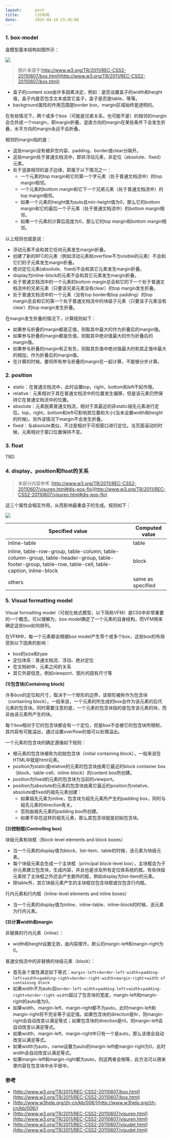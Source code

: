 ```yaml
---
layout:      post
title:       CSS布局
date:        2015-04-19 23:26:00
---
```


### 1. box-model

盒模型基本结构如图所示：

![](/images/2015-04-19-box-model.png)

> 图片来源于[http://www.w3.org/TR/2011/REC-CSS2-20110607/box.html](http://www.w3.org/TR/2011/REC-CSS2-20110607/box.html)

- 盒子的content size由许多因素决定，例如：是否设置盒子的width和height值，盒子内是否包含文本或其它盒子，盒子是否是table，等等。
- background属性的作用范围是border box，margin区域始终是透明的。

在有些情况下，两个或多个box（可能是兄弟关系，也可能不是）的相邻的margin会合并成一个margin，即margin折叠。竖直方向的margin在某些条件下会发生折叠，水平方向的margin永远不会折叠。

相邻的margin指的是：

- 这些margin没有被非空内容、padding、border或clear分隔开。
- 这些margin处于普通文档流中，即非浮动元素，非定位（absolute、fixed）元素。
- 处于竖直相邻的盒子边缘，即属于以下情况之一：
    - 一个元素的top margin和它的第一个字元素（处于普通文档流中）的top margin相邻。
    - 一个元素的bottom margin和它下一个兄弟元素（处于普通文档流中）的top margin相邻。
    - 如果一个元素的height值为auto且min-height值为0，那么它的bottom margin和它的最后一个子元素（处于普通文档流中）的bottom margin相邻。
    - 如果一个元素的计算后高度为0，那么它的top margin和bottom margin相邻。

以上规则也就是说：

- 浮动元素不会和其它任何元素发生margin折叠。
- 创建了新的BFC的元素（例如浮动元素和overflow不为visible的元素）不会和它们的子元素发生margin折叠。
- 绝对定位元素(absolute、fixed)不会和其它元素发生margin折叠。
- display为inline-block的元素不会和其它元素发生margin折叠。
- 处于普通文档流中的一个元素的bottom margin总会和它的下一个处于普通文档流中的兄弟元素（只要该兄弟元素没有clear）的top margin发生折叠。
- 处于普通文档流中的一个元素（没有top border和top padding）的top margin总会和它的第一个处于普通文档流中的块级子元素（只要该子元素没有clear）的top margin发生折叠。

在margin发生折叠的情况下，计算规则如下：

- 如果参与折叠的margin都是正值，则取其中最大的作为折叠后的margin值。
- 如果参与折叠的margin都是负值，则取其中绝对值最大的作为折叠后的margin值。
- 如果参与折叠的margin有正有负，则取其负值中绝对值最大的和其正值中最大的相加，作为折叠后的margin值。
- 在计算的时候，要将所有参与折叠的margin在一起计算，不能够分步计算。

### 2. position

- static：在普通文档流中，此时设置top，right，bottom和left不起作用。
- relative：元素相对于其在普通文档流中的位置发生偏移，但是该元素仍然保持它在普通文档流中的位置。
- absolute：元素脱离普通文档流，相对于其最近的非static祖先元素进行定位。top，right，bottom和left可影响其位置和大小(当未设置width和height的时候)。另外该情况下margin不会发生折叠。
- fixed：与absolute类似，不过是相对于可视窗口进行定位。当页面滚动的时候，元素相对于窗口位置保持不变。

### 3. float

TBD

### 4. display、position和float的关系

> 本部分内容参考 [http://www.w3.org/TR/2011/REC-CSS2-20110607/visuren.html#dis-pos-flo](http://www.w3.org/TR/2011/REC-CSS2-20110607/visuren.html#dis-pos-flo)

这三个属性会相互作用，从而影响最重盒子的生成。规则如下：

![](/images/2015-04-21-display-position-float.png)

<table>
    <thead>
        <tr>
            <th>Specified value</th>
            <th>Computed value</th>
        </tr>
    </thead>
    <tbody>
        <tr>
            <td>inline-table</td>
            <td>table</td>
        </tr>
        <tr>
            <td>inline, table-row-group, table-column, table-column-group, table-header-group, table-footer-group, table-row, table-cell, table-caption, inline-block</td>
            <td>block</td>
        </tr>
        <tr>
            <td>others</td>
            <td>same as specified</td>
        </tr>
    </tbody>
</table>


### 5. Visual formatting model

Visual formatting model（可视化格式模型，以下简称VFM）是CSS中非常重要的一个概念。可以理解为，box model确定了一个元素的自身结构，而VFM用来确定这些box如何排列。

在VFM中，每一个元素都会根据box model产生零个或多个box，这些box的布局受到以下因素的影响：

- box的size和type
- 定位体系：普通文档流、浮动、绝对定位
- 在文档树中，元素之间的关系
- 其它外部信息，例如viewport、图片的固有尺寸等

**(1)包含块(Containing block)**

许多box的定位和尺寸，取决于一个矩形的边界，该矩形被称作为包含块（containing block）。一般来说，一个元素的所生成的box会作为该元素的后代元素的包含块。同时需要注意的是，一个元素的包含块指的是包含该元素的块，而非由该元素所产生的块。

每个box相对于它的包含块都会有一个定位，但是box不会被它的包含块所限制，其内容有可能溢出，通过设置overflow的值可以处理溢出。

一个元素的包含块的确定遵循如下规则：

- 根元素的包含块被称为初始包含块（initial containing block），一般来说在HTML中就是html元素。
- position为static或relative的元素的包含块由离它最近的block container box（block、table-cell、inline-block）的content box所创建。
- position为fixed的元素的包含块为当前的viewport。
- position为absolute的元素的包含块由离它最近的position为relative、absolute或fixed的祖先元素创建：
    - 如果祖先元素为inline，包含块为祖先元素所产生的padding box，同时与祖先元素的direction有关。
    - 否则由祖先元素的padding box所创建。
    - 如果不存在这样的祖先元素，那么其包含块就是初始包含块。

**(2)控制框(Controlling box)**

块级元素和块框（Block-level elements and block boxes）

- 当一个元素的display值为block、list-item、table的时候，该元素为块级元素。
- 每个块级元素会生成一个主块框（principal block-level box），主块框会为子孙元素建立包含块，生成内容，并且也是涉及所有定位体系统的框。有些块级元素除了主块框之外还会产生额外的框，例如display为list-item的元素。
- 除table外，其它块级元素产生的主块框仅包含块框或仅包含行内框。

行内元素和行内框（Inline-level elements and inline boxes）

- 当一个元素的display值为inline、inline-table、inline-block的时候，该元素为行内元素。

**(3)计算width和margin**

非替换的行内元素（inline）：

- width和height设置无效，由内容撑开。默认的margin-left和margin-right为0。

普通文档流中的非替换的块级元素（block）：

- 首先各个属性满足如下等式：`margin-left`+`border-left-width`+`padding-left`+`width`+`padding-right`+`border-right-width`+`margin-right`=`width of containing block`
- 如果width不为auto且`border-left-width`+`padding-left`+`width`+`padding-right`+`border-right-width`超过了包含块的宽度，margin-left和margin-right的auto值为0。
- 如果width、margin-left、margin-right都不为auto，此时margin-left和margin-right将不完全等于设定值。如果包含块的direction是ltr，则margin-right会自动改变以满足等式；如果包含块的direction是rtl，则margin-left会自动改变以满足等式。
- 如果width、margin-left、margin-right中只有一个是auto，那么该值会自动改变以满足等式。
- 如果width为auto，name设置为auto的margin-left或margin-right为0，此时width会自动改变以满足等式。
- 如果margin-left和margin-right都为auto，则这两者会相等，此方法可以用来使内容在包含块中水平居中。

### 参考

- [http://www.w3.org/TR/2011/REC-CSS2-20110607/box.html](http://www.w3.org/TR/2011/REC-CSS2-20110607/box.html)
- [http://www.w3help.org/zh-cn/kb/006/](http://www.w3help.org/zh-cn/kb/006/)
- [http://www.w3.org/TR/2011/REC-CSS2-20110607/visuren.html](http://www.w3.org/TR/2011/REC-CSS2-20110607/visuren.html)
- [http://www.w3.org/TR/2011/REC-CSS2-20110607/visudet.html](http://www.w3.org/TR/2011/REC-CSS2-20110607/visudet.html)
